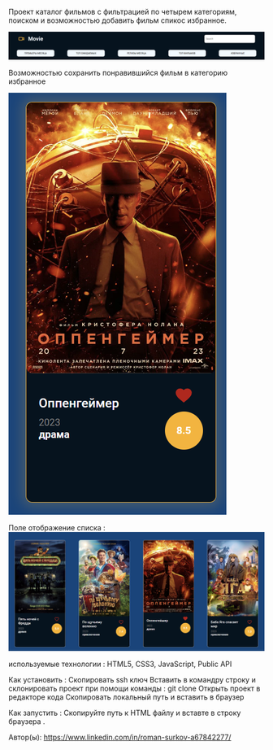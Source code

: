 Проект каталог фильмов с фильтрацией по четырем категориям, поиском и возможностью добавить фильм спикос избранное.

![Alt text](image.png)

Возможностью сохранить понравившийся фильм в категорию избранное

![Alt text](image-1.png)

Поле отображение списка :
![Alt text](image-2.png)

используемые технологии :
HTML5, CSS3, JavaScript, Public API

Как установить : Скопировать ssh ключ Вставить в командру строку и склонировать проект при помощи команды : git clone Открыть проект в редакторе кода Скопировать локальный путь и вставить в браузер

Как запустить :
Скопируйте путь к HTML файлу и вставте в строку браузера .

Автор(ы): https://www.linkedin.com/in/roman-surkov-a67842277/
